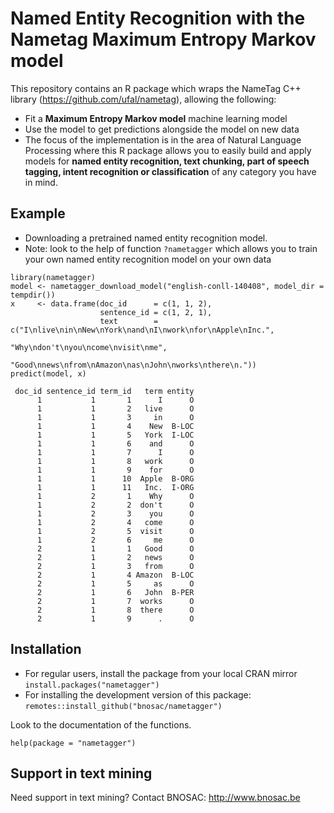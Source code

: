 # Named Entity Recognition with the Nametag Maximum Entropy Markov model 

This repository contains an R package which wraps the NameTag C++ library (https://github.com/ufal/nametag), allowing the following:
  
- Fit a **Maximum Entropy Markov model** machine learning model
- Use the model to get predictions alongside the model on new data
- The focus of the implementation is in the area of Natural Language Processing where this R package allows you to easily build and apply models for **named entity recognition, text chunking, part of speech tagging, intent recognition or classification** of any category you have in mind.


## Example

- Downloading a pretrained named entity recognition model. 
- Note: look to the help of function `?nametagger` which allows you to train your own named entity recognition model on your own data

```
library(nametagger)
model <- nametagger_download_model("english-conll-140408", model_dir = tempdir())
x     <- data.frame(doc_id      = c(1, 1, 2),
                    sentence_id = c(1, 2, 1),
                    text        = c("I\nlive\nin\nNew\nYork\nand\nI\nwork\nfor\nApple\nInc.", 
                                    "Why\ndon't\nyou\ncome\nvisit\nme", 
                                    "Good\nnews\nfrom\nAmazon\nas\nJohn\nworks\nthere\n."))
predict(model, x)                          

 doc_id sentence_id term_id   term entity
      1           1       1      I      O
      1           1       2   live      O
      1           1       3     in      O
      1           1       4    New  B-LOC
      1           1       5   York  I-LOC
      1           1       6    and      O
      1           1       7      I      O
      1           1       8   work      O
      1           1       9    for      O
      1           1      10  Apple  B-ORG
      1           1      11   Inc.  I-ORG
      1           2       1    Why      O
      1           2       2  don't      O
      1           2       3    you      O
      1           2       4   come      O
      1           2       5  visit      O
      1           2       6     me      O
      2           1       1   Good      O
      2           1       2   news      O
      2           1       3   from      O
      2           1       4 Amazon  B-LOC
      2           1       5     as      O
      2           1       6   John  B-PER
      2           1       7  works      O
      2           1       8  there      O
      2           1       9      .      O
```

## Installation

- For regular users, install the package from your local CRAN mirror `install.packages("nametagger")`
- For installing the development version of this package: `remotes::install_github("bnosac/nametagger")`

Look to the documentation of the functions.

```
help(package = "nametagger")
```

## Support in text mining

Need support in text mining?
Contact BNOSAC: http://www.bnosac.be
